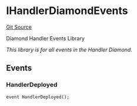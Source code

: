 # IHandlerDiamondEvents
[Git Source](https://github.com/thrackle-io/tron/blob/d6cc09e8b231cc94d92dd93b6d49fb2728ede233/src/common/IEvents.sol)

Diamond Handler Events Library

*This library is for all events in the Handler Diamond.*


## Events
### HandlerDeployed

```solidity
event HandlerDeployed();
```

